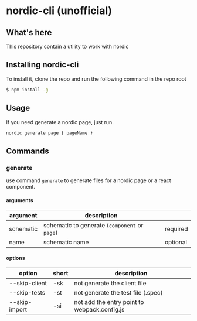 # nordic-cli (unofficial)

## What's here

This repository contain a utility to work with nordic

## Installing nordic-cli

To install it, clone the repo and run the following command in the repo root

```bash
$ npm install -g
```

## Usage

If you need generate a nordic page, just run.

```bash
nordic generate page { pageName }
```

## Commands

### generate
use command `generate` to generate files for a nordic page or a react component.

#### arguments
|argument  | description |  |
| ------------ | ------------ |  ------------ |
|  schematic | schematic to generate (`component` or `page`)  |  required |
|  name  | schematic name  | optional |


#### options
|option   | short  | description |
| ------------ | ------------ | ------------ |
|  --skip-client | -sk  | not generate the client file  |
|  --skip-tests | -st  | not generate the test file (.spec)  |
|  --skip-import | -si  | not add the entry point to webpack.config.js  |
